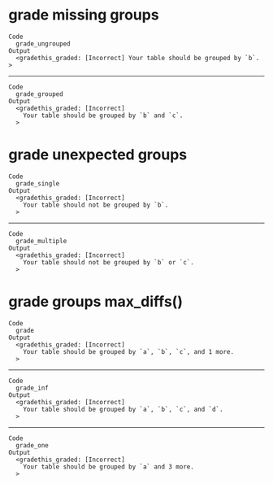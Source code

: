 # grade missing groups

    Code
      grade_ungrouped
    Output
      <gradethis_graded: [Incorrect] Your table should be grouped by `b`. >

---

    Code
      grade_grouped
    Output
      <gradethis_graded: [Incorrect]
        Your table should be grouped by `b` and `c`.
      >

# grade unexpected groups

    Code
      grade_single
    Output
      <gradethis_graded: [Incorrect]
        Your table should not be grouped by `b`.
      >

---

    Code
      grade_multiple
    Output
      <gradethis_graded: [Incorrect]
        Your table should not be grouped by `b` or `c`.
      >

# grade groups max_diffs()

    Code
      grade
    Output
      <gradethis_graded: [Incorrect]
        Your table should be grouped by `a`, `b`, `c`, and 1 more.
      >

---

    Code
      grade_inf
    Output
      <gradethis_graded: [Incorrect]
        Your table should be grouped by `a`, `b`, `c`, and `d`.
      >

---

    Code
      grade_one
    Output
      <gradethis_graded: [Incorrect]
        Your table should be grouped by `a` and 3 more.
      >


